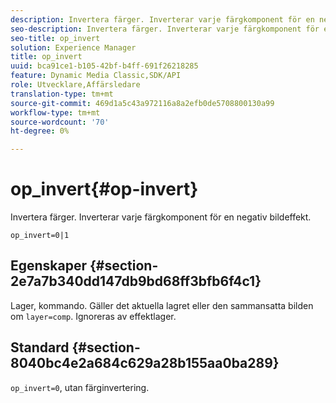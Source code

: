 ```yaml
---
description: Invertera färger. Inverterar varje färgkomponent för en negativ bildeffekt.
seo-description: Invertera färger. Inverterar varje färgkomponent för en negativ bildeffekt.
seo-title: op_invert
solution: Experience Manager
title: op_invert
uuid: bca91ce1-b105-42bf-b4ff-691f26218285
feature: Dynamic Media Classic,SDK/API
role: Utvecklare,Affärsledare
translation-type: tm+mt
source-git-commit: 469d1a5c43a972116a8a2efb0de5708800130a99
workflow-type: tm+mt
source-wordcount: '70'
ht-degree: 0%

---
```



# op_invert{#op-invert}

Invertera färger. Inverterar varje färgkomponent för en negativ bildeffekt.

`op_invert=0|1`

## Egenskaper {#section-2e7a7b340dd147db9bd68ff3bfb6f4c1}

Lager, kommando. Gäller det aktuella lagret eller den sammansatta bilden om `layer=comp`. Ignoreras av effektlager.

## Standard {#section-8040bc4e2a684c629a28b155aa0ba289}

`op_invert=0`, utan färginvertering.
